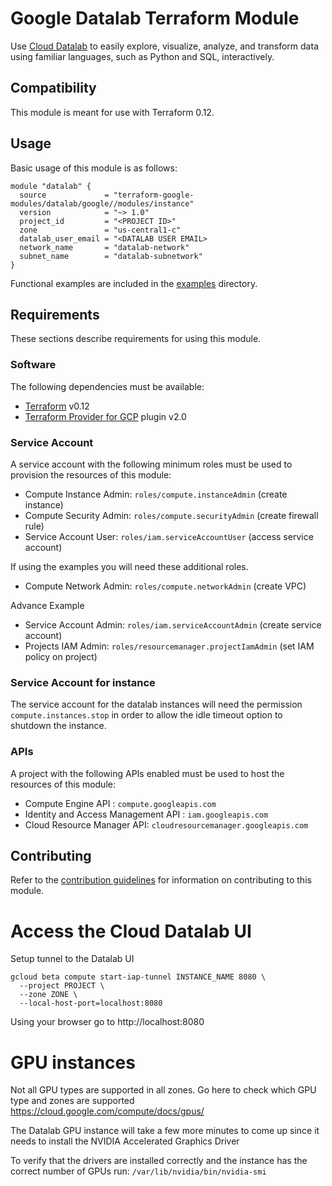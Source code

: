 # Google Datalab Terraform Module

Use [Cloud Datalab](https://cloud.google.com/datalab/) to easily explore, visualize, analyze, and transform data using familiar languages, such as Python and SQL, interactively.

## Compatibility

This module is meant for use with Terraform 0.12.

## Usage

Basic usage of this module is as follows:

```hcl
module "datalab" {
  source             = "terraform-google-modules/datalab/google//modules/instance"
  version            = "~> 1.0"
  project_id         = "<PROJECT ID>"
  zone               = "us-central1-c"
  datalab_user_email = "<DATALAB USER EMAIL>
  network_name       = "datalab-network"
  subnet_name        = "datalab-subnetwork"
}
```

Functional examples are included in the
[examples](./examples/) directory.

## Requirements

These sections describe requirements for using this module.

### Software

The following dependencies must be available:

- [Terraform][terraform] v0.12
- [Terraform Provider for GCP][terraform-provider-gcp] plugin v2.0

### Service Account

A service account with the following minimum roles must be used to provision
the resources of this module:

- Compute Instance Admin: `roles/compute.instanceAdmin` (create instance)
- Compute Security Admin: `roles/compute.securityAdmin` (create firewall rule)
- Service Account User: `roles/iam.serviceAccountUser` (access service account)

If using the examples you will need these additional roles.
- Compute Network Admin: `roles/compute.networkAdmin` (create VPC)

Advance Example
- Service Account Admin: `roles/iam.serviceAccountAdmin` (create service account)
- Projects IAM Admin: `roles/resourcemanager.projectIamAdmin` (set IAM policy on project)

### Service Account for instance

The service account for the datalab instances will need the permission `compute.instances.stop` in order to allow the idle timeout option to shutdown the instance.

### APIs

A project with the following APIs enabled must be used to host the
resources of this module:

- Compute Engine API : `compute.googleapis.com`
- Identity and Access Management API : `iam.googleapis.com`
- Cloud Resource Manager API: `cloudresourcemanager.googleapis.com`

## Contributing

Refer to the [contribution guidelines](./CONTRIBUTING.md) for
information on contributing to this module.

[iam-module]: https://registry.terraform.io/modules/terraform-google-modules/iam/google
[project-factory-module]: https://registry.terraform.io/modules/terraform-google-modules/project-factory/google
[terraform-provider-gcp]: https://www.terraform.io/docs/providers/google/index.html
[terraform]: https://www.terraform.io/downloads.html

# Access the Cloud Datalab UI
Setup tunnel to the Datalab UI
```
gcloud beta compute start-iap-tunnel INSTANCE_NAME 8080 \
  --project PROJECT \
  --zone ZONE \
  --local-host-port=localhost:8080
```
Using your browser go to http://localhost:8080

# GPU instances
Not all GPU types are supported in all zones. Go here to check which GPU type and zones are supported https://cloud.google.com/compute/docs/gpus/


The Datalab GPU instance will take a few more minutes to come up since it needs to install the NVIDIA Accelerated Graphics Driver

To verify that the drivers are installed correctly and the instance has the correct number of GPUs run:
`/var/lib/nvidia/bin/nvidia-smi`
